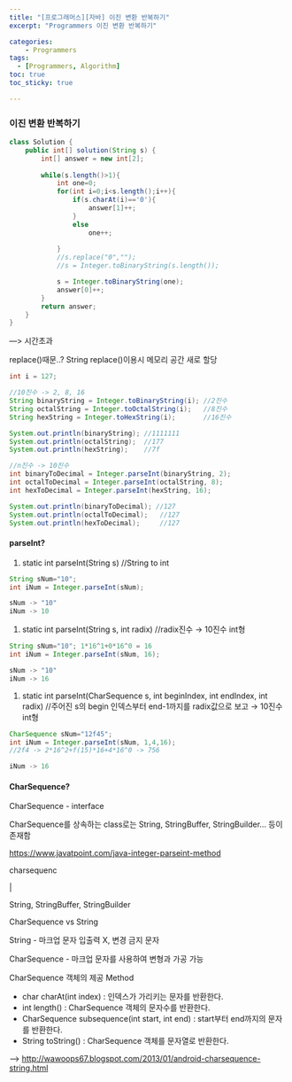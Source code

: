 ```yaml
---
title: "[프로그래머스][자바] 이진 변환 반복하기"
excerpt: "Programmers 이진 변환 반복하기"

categories:
    - Programmers
tags:
  - [Programmers, Algorithm]
toc: true
toc_sticky: true

---
```

### 이진 변환 반복하기
    
```java
class Solution {
    public int[] solution(String s) {
        int[] answer = new int[2];
        
        while(s.length()>1){  
            int one=0;
            for(int i=0;i<s.length();i++){
                if(s.charAt(i)=='0'){
                    answer[1]++;
                }
                else
                    one++;
            
            }
            //s.replace("0","");
            //s = Integer.toBinaryString(s.length());

            s = Integer.toBinaryString(one);
            answer[0]++;
        }
        return answer;
    }
}
```

—> 시간초과

replace()때문..? String replace()이용시 메모리 공간 새로 할당

```java
int i = 127;

//10진수 -> 2, 8, 16
String binaryString = Integer.toBinaryString(i); //2진수
String octalString = Integer.toOctalString(i);   //8진수
String hexString = Integer.toHexString(i);       //16진수

System.out.println(binaryString); //1111111
System.out.println(octalString);  //177
System.out.println(hexString);    //7f

//n진수 -> 10진수
int binaryToDecimal = Integer.parseInt(binaryString, 2);
int octalToDecimal = Integer.parseInt(octalString, 8);
int hexToDecimal = Integer.parseInt(hexString, 16);

System.out.println(binaryToDecimal); //127
System.out.println(octalToDecimal);   //127
System.out.println(hexToDecimal);     //127
```

#### parseInt?

1. static int parseInt(String s) //String to int

```java
String sNum="10";
int iNum = Integer.parseInt(sNum);

sNum -> "10"
iNum -> 10
```

1. static int parseInt(String s, int radix) //radix진수 → 10진수 int형

```java
String sNum="10"; 1*16^1+0*16^0 = 16
int iNum = Integer.parseInt(sNum, 16);

sNum -> "10"
iNum -> 16
```

1. static int parseInt(CharSequence s, int beginIndex, int endIndex, int radix) //주어진 s의 begin 인덱스부터 end-1까지를 radix값으로 보고 → 10진수 int형

```java
CharSequence sNum="12f45";
int iNum = Integer.parseInt(sNum, 1,4,16);
//2f4 -> 2*16^2+f(15)*16+4*16^0 -> 756

iNum -> 16
```

#### CharSequence? 

CharSequence - interface

CharSequence를 상속하는 class로는 String, StringBuffer, StringBuilder… 등이 존재함

https://www.javatpoint.com/java-integer-parseint-method

charsequenc

|

String, StringBuffer, StringBuilder

CharSequence vs String

String - 마크업 문자 입출력 X, 변경 금지 문자

CharSequence - 마크업 문자를 사용하여 변형과 가공 가능

CharSequence 객체의 제공 Method

- char charAt(int index) : 인덱스가 가리키는 문자를 반환한다.
- int length() : CharSequence 객체의 문자수를 반환한다.
- CharSequence subsequence(int start, int end) : start부터 end까지의 문자를 반환한다.
- String toString() : CharSequence 객체를 문자열로 반환한다.

—> http://wawoops67.blogspot.com/2013/01/android-charsequence-string.html